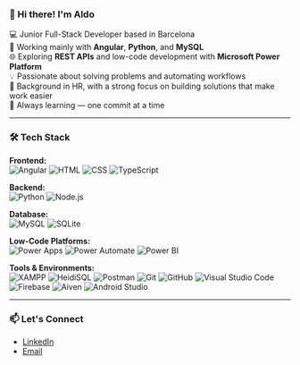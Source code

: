 ### 👋 Hi there! I'm Aldo

💻 Junior Full-Stack Developer based in Barcelona  
🔧 Working mainly with **Angular**, **Python**, and **MySQL**  
🌐 Exploring **REST APIs** and low-code development with **Microsoft Power Platform**  
💡 Passionate about solving problems and automating workflows  
🧩 Background in HR, with a strong focus on building solutions that make work easier  
🎯 Always learning — one commit at a time

---

### 🛠️ Tech Stack

**Frontend:**  
![Angular](https://img.shields.io/badge/Angular-DD0031?style=for-the-badge&logo=angular&logoColor=white)
![HTML](https://img.shields.io/badge/HTML5-E34F26?style=for-the-badge&logo=html5&logoColor=white)
![CSS](https://img.shields.io/badge/CSS3-1572B6?style=for-the-badge&logo=css3&logoColor=white)
![TypeScript](https://img.shields.io/badge/TypeScript-3178C6?style=for-the-badge&logo=typescript&logoColor=white)

**Backend:**  
![Python](https://img.shields.io/badge/Python-3776AB?style=for-the-badge&logo=python&logoColor=white)
![Node.js](https://img.shields.io/badge/Node.js-339933?style=for-the-badge&logo=nodedotjs&logoColor=white)

**Database:**  
![MySQL](https://img.shields.io/badge/MySQL-4479A1?style=for-the-badge&logo=mysql&logoColor=white)
![SQLite](https://img.shields.io/badge/SQLite-003B57?style=for-the-badge&logo=sqlite&logoColor=white)

**Low-Code Platforms:**  
![Power Apps](https://img.shields.io/badge/Power%20Apps-742774?style=for-the-badge&logo=microsoft-powerapps&logoColor=white)
![Power Automate](https://img.shields.io/badge/Power%20Automate-0078D4?style=for-the-badge&logo=microsoft-powerautomate&logoColor=white)
![Power BI](https://img.shields.io/badge/Power%20BI-F2C811?style=for-the-badge&logo=power-bi&logoColor=black)

**Tools & Environments:**  
![XAMPP](https://img.shields.io/badge/XAMPP-FB7A24?style=for-the-badge&logo=xampp&logoColor=white)
![HeidiSQL](https://img.shields.io/badge/HeidiSQL-4479A1?style=for-the-badge)
![Postman](https://img.shields.io/badge/Postman-FF6C37?style=for-the-badge&logo=postman&logoColor=white)
![Git](https://img.shields.io/badge/Git-F05032?style=for-the-badge&logo=git&logoColor=white)
![GitHub](https://img.shields.io/badge/GitHub-181717?style=for-the-badge&logo=github&logoColor=white)
![Visual Studio Code](https://img.shields.io/badge/VS%20Code-007ACC?style=for-the-badge&logo=visual-studio-code&logoColor=white)
![Firebase](https://img.shields.io/badge/Firebase-FFCA28?style=for-the-badge&logo=firebase&logoColor=black)
![Aiven](https://img.shields.io/badge/Aiven-FF6D00?style=for-the-badge&logo=aiven&logoColor=white)
![Android Studio](https://img.shields.io/badge/Android%20Studio-3DDC84?style=for-the-badge&logo=android-studio&logoColor=white)

---

### 📫 Let's Connect
- [LinkedIn](https://www.linkedin.com/in/aldofl/)
- [Email](mailto:aldorvm@gmail.com)

